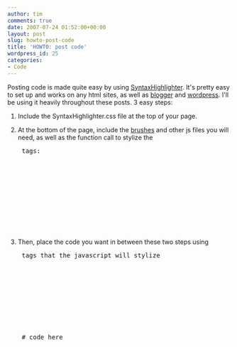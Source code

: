 ```yaml
---
author: tim
comments: true
date: 2007-07-24 01:52:00+00:00
layout: post
slug: howto-post-code
title: 'HOWTO: post code'
wordpress_id: 25
categories:
- Code
---
```


Posting code is made quite easy by using [SyntaxHighlighter](http://code.google.com/p/syntaxhighlighter/).  It's pretty
 easy to set up and works on any html sites, as well as [blogger](http://www.blogger.com) and [wordpress](http://www.wordpress.org).  I'll be using it heavily throughout these posts.  3 easy steps:  
  

 1) Include the SyntaxHighlighter.css file at the top of your page.
  
  


    
    
    <link type="text/css" rel="stylesheet" href="/php/js/dp.SyntaxHighlighter/Styles/SyntaxHighlighter.css"></link>
    


  

2) At the bottom of the page, include the [brushes](http://code.google.com/p/syntaxhighlighter/wiki/Brushes) and other js files you will need, as well as the function call to stylize the <pre> tags:
  
  


    
    
    <script language="javascript" src="/php/js/dp.SyntaxHighlighter/Scripts/shCore.js"></script>
    <script language="javascript" src="/php/js/dp.SyntaxHighlighter/Scripts/shBrushCSharp.js"></script>
    <script language="javascript" src="/php/js/dp.SyntaxHighlighter/Scripts/shBrushXml.js"></script>
    <script language="javascript" src="/php/js/dp.SyntaxHighlighter/Scripts/shBrushPython.js"></script>
    <script language="javascript">
    dp.SyntaxHighlighter.ClipboardSwf = '/flash/clipboard.swf';
    dp.SyntaxHighlighter.HighlightAll('code');
    </script>
    


  

3) Then, place the code you want in between these two steps using <pre> tags that the javascript will stylize
  
  


    
    
    <pre name="code" class="html">
    <!-- code here -->
    </pre>
    <pre name="code" class="python">
    # code here
    </pre>
    
